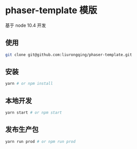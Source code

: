 # phaser-template 模版
基于 node 10.4 开发

## 使用
```bash
git clone git@github.com:liurongqing/phaser-template.git
```

## 安装
```bash
yarn # or npm install
```

## 本地开发
```bash
yarn start # or npm start
```

## 发布生产包
```bash
yarn run prod # or npm run prod
```



